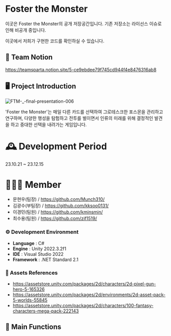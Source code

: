 # Foster the Monster
이곳은 Foster the Monster의 공개 저장공간입니다.
기존 저장소는 라이선스 이슈로 인해 비공개 중입니다.

이곳에서 저희가 구현한 코드를 확인하실 수 있습니다.

## 🎇 Team Notion

https://teamsparta.notion.site/5-ce9ebdee79f745cd944f4e8476316ab8


## 🖥️ Project Introduction

![FTM-_-final-presentation-006](https://github.com/NBC-A03-Unity/Foster-the-Monster/assets/84183932/c04795b5-eea6-4634-a93d-7e9cde26c06d)

'Foster the Monster'는 매일 다른 카드를 선택하여 그로테스크한 포스몬을 관리하고 연구하며, 
다양한 행성을 탐험하고 전투를 벌이면서 인류의 미래를 위해 결정적인 발견을 하고 중대한 선택을 내려가는 게임입니다.
<br>

# 🕰️ Development Period
23.10.21 ~ 23.12.15

# 🧑‍🤝‍🧑 Member
 - 문현우(팀장) / https://github.com/Munch310/
 - 김광수(부팀장) / https://github.com/kksoo0131/
 - 이경민(팀원) / https://github.com/kminsmin/
 - 최수용(팀원) / https://github.com/zif1519/

### ⚙️ Development Environment
- **Language** : C#
- **Engine** : Unity 2022.3.2f1
- **IDE** : Visual Studio 2022
- **Framework** : .NET Standard 2.1

### 📜 Assets References
- https://assetstore.unity.com/packages/2d/characters/2d-pixel-gun-hero-5-165326
- https://assetstore.unity.com/packages/2d/environments/2d-asset-pack-5-worlds-55845
- https://assetstore.unity.com/packages/2d/characters/100-fantasy-characters-mega-pack-222143

## 📌 Main Functions
